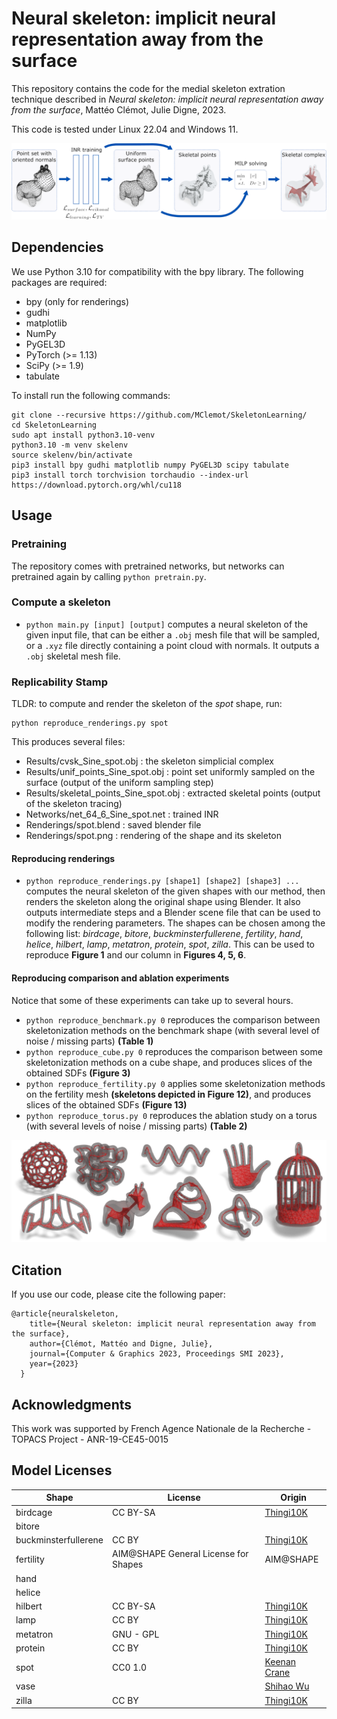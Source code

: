 # Neural skeleton: implicit neural representation away from the surface

This repository contains the code for the medial skeleton extration technique described in *Neural skeleton: implicit neural representation away from the surface*, Mattéo Clémot, Julie Digne, 2023.

This code is tested under Linux 22.04 and Windows 11.

![Graphical abstract](Images/overview_spot.png)

## Dependencies
We use Python 3.10 for compatibility with the bpy library. The following packages are required:
* bpy (only for renderings)
* gudhi
* matplotlib
* NumPy
* PyGEL3D 
* PyTorch (>= 1.13)
* SciPy (>= 1.9)
* tabulate

To install run the following commands:
```
git clone --recursive https://github.com/MClemot/SkeletonLearning/
cd SkeletonLearning
sudo apt install python3.10-venv
python3.10 -m venv skelenv
source skelenv/bin/activate
pip3 install bpy gudhi matplotlib numpy PyGEL3D scipy tabulate
pip3 install torch torchvision torchaudio --index-url https://download.pytorch.org/whl/cu118
```

## Usage

### Pretraining
The repository comes with pretrained networks, but networks can pretrained again by calling `python pretrain.py`.

### Compute a skeleton
* `python main.py [input] [output]` computes a neural skeleton of the given input file, that can be either a `.obj` mesh file that will be sampled, or a `.xyz` file directly containing a point cloud with normals. It outputs a `.obj` skeletal mesh file.

### Replicability Stamp

TLDR: to compute and render the skeleton of the *spot* shape, run:
```
python reproduce_renderings.py spot
```
This produces several files:
- Results/cvsk_Sine_spot.obj : the skeleton simplicial complex
- Results/unif_points_Sine_spot.obj : point set uniformly sampled on the surface (output of the uniform sampling step)
- Results/skeletal_points_Sine_spot.obj : extracted skeletal points (output of the skeleton tracing)
- Networks/net_64_6_Sine_spot.net : trained INR
- Renderings/spot.blend : saved blender file
- Renderings/spot.png : rendering of the shape and its skeleton

#### Reproducing renderings
* `python reproduce_renderings.py [shape1] [shape2] [shape3] ...` computes the neural skeleton of the given shapes with our method, then renders the skeleton along the original shape using Blender. It also outputs intermediate steps and a Blender scene file that can be used to modify the rendering parameters. The shapes can be chosen among the following list: *birdcage*, *bitore*, *buckminsterfullerene*, *fertility*, *hand*, *helice*, *hilbert*, *lamp*, *metatron*, *protein*, *spot*, *zilla*. This can be used to reproduce **Figure 1** and our column in **Figures 4, 5, 6**.

#### Reproducing comparison and ablation experiments

Notice that some of these experiments can take up to several hours.

* `python reproduce_benchmark.py 0` reproduces the comparison between skeletonization methods on the benchmark shape (with several level of noise / missing parts) **(Table 1)**
* `python reproduce_cube.py 0` reproduces the comparison between some skeletonization methods on a cube shape, and produces slices of the obtained SDFs **(Figure 3)**
* `python reproduce_fertility.py 0` applies some skeletonization methods on the fertility mesh **(skeletons depicted in Figure 12)**, and produces slices of the obtained SDFs **(Figure 13)**
* `python reproduce_torus.py 0` reproduces the ablation study on a torus (with several levels of noise / missing parts) **(Table 2)**

![Graphical teaser](Images/teaser.png)

## Citation
If you use our code, please cite the following paper:
```
@article{neuralskeleton,
    title={Neural skeleton: implicit neural representation away from the surface},
    author={Clémot, Mattéo and Digne, Julie},
    journal={Computer & Graphics 2023, Proceedings SMI 2023},
    year={2023}
  }
```

## Acknowledgments

This work was supported by French Agence Nationale de la Recherche - TOPACS Project - ANR-19-CE45-0015

## Model Licenses

| Shape        | License   | Origin |
|--------------|-----------|------------|
| birdcage				| CC BY-SA | [Thingi10K](https://ten-thousand-models.appspot.com/detail.html?file_id=131971)
| bitore				|       |
| buckminsterfullerene	| CC BY	| [Thingi10K](https://ten-thousand-models.appspot.com/detail.html?file_id=41141)
| fertility				| AIM@SHAPE General License for Shapes | AIM@SHAPE	
| hand					|       |
| helice				|       |
| hilbert				| CC BY-SA | [Thingi10K](https://ten-thousand-models.appspot.com/detail.html?file_id=53754)
| lamp					| CC BY	| [Thingi10K](https://ten-thousand-models.appspot.com/detail.html?file_id=104559)
| metatron				| GNU - GPL	| [Thingi10K](https://ten-thousand-models.appspot.com/detail.html?file_id=54725)
| protein				| CC BY	| [Thingi10K](https://ten-thousand-models.appspot.com/detail.html?file_id=39878)
| spot					| CC0 1.0 |	[Keenan Crane](https://www.cs.cmu.edu/~kmcrane/Projects/ModelRepository/)
| vase                  |       | [Shihao Wu](https://shihaowu.net/)
| zilla					| CC BY	| [Thingi10K](https://ten-thousand-models.appspot.com/detail.html?file_id=214246)
